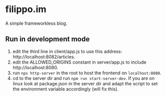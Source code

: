 # filippo.im

A simple frameworkless blog.

## Run in development mode

1. edit the third line in client/app.js to use this address: http://localhost:8082/articles.
2. edit the ALLOWED_ORIGINS constant in server/app.js to include http://localhost:8080.
3. run `npx http-server` in the root to host the frontend on `localhost:8080`.
4. cd to the server dir and run `npm run start-server-dev`. If you are on linux look at package.json in the server dir and adapt the script to set the environment variable accordingly (will fix this).
